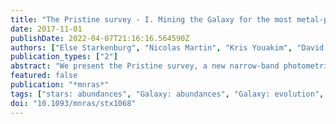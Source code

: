```yaml
---
title: "The Pristine survey - I. Mining the Galaxy for the most metal-poor stars"
date: 2017-11-01
publishDate: 2022-04-07T21:16:16.564590Z
authors: ["Else Starkenburg", "Nicolas Martin", "Kris Youakim", "David S. Aguado", "Carlos Allende Prieto", "Anke Arentsen", "Edouard J. Bernard", "Piercarlo Bonifacio", "Elisabetta Caffau", "Raymond G. Carlberg", "Patrick Côté", "Morgan Fouesneau", "Patrick François", "Oliver Franke", "Jonay I. González Hernández", "Stephen D.~J. Gwyn", "Vanessa Hill", "Rodrigo A. Ibata", "Pascale Jablonka", "Nicolas Longeard", "Alan W. McConnachie", "Julio F. Navarro", "Rubén Sánchez-Janssen", "Eline Tolstoy", "Kim A. Venn"]
publication_types: ["2"]
abstract: "We present the Pristine survey, a new narrow-band photometric survey focused on the metallicity-sensitive Ca H&K lines and conducted in the Northern hemisphere with the wide-field imager MegaCam on the Canada-France-Hawaii Telescope. This paper reviews our overall survey strategy and discusses the data processing and metallicity calibration. Additionally we review the application of these data to the main aims of the survey, which are to gather a large sample of the most metal-poor stars in the Galaxy, to further characterize the faintest Milky Way satellites, and to map the (metal-poor) substructure in the Galactic halo. The current Pristine footprint comprises over 1000 deg$^2$ in the Galactic halo ranging from b ensuremath∼ 30° to ensuremath∼78° and covers many known stellar substructures. We demonstrate that, for Sloan Digital Sky Survey (SDSS) stellar objects, we can calibrate the photometry at the 0.02-mag level. The comparison with existing spectroscopic metallicities from SDSS/Sloan Extension for Galactic Understanding and Exploration (SEGUE) and Large Sky Area Multi- Object Fiber Spectroscopic Telescope shows that, when combined with SDSS broad-band g and I photometry, we can use the CaHK photometry to infer photometric metallicities with an accuracy of ensuremath∼0.2 dex from [Fe/H] = -0.5 down to the extremely metal-poor regime ([Fe/H] < -3.0). After the removal of various contaminants, we can efficiently select metal-poor stars and build a very complete sample with high purity. The success rate of uncovering [Fe/H]$_SEGUE$ < -3.0 stars among [Fe/H]$_Pristine$ < -3.0 selected stars is 24 per cent, and 85 per cent of the remaining candidates are still very metal poor ([Fe/H]<-2.0). We further demonstrate that Pristine is well suited to identify the very rare and pristine Galactic stars with [Fe/H] < -4.0, which can teach us valuable lessons about the early Universe."
featured: false
publication: "*mnras*"
tags: ["stars: abundances", "Galaxy: abundances", "Galaxy: evolution", "Galaxy: formation", "Galaxy: halo", "galaxies: dwarf", "Astrophysics - Astrophysics of Galaxies", "Astrophysics - Instrumentation and Methods for Astrophysics", "Astrophysics - Solar and Stellar Astrophysics"]
doi: "10.1093/mnras/stx1068"
---
```


